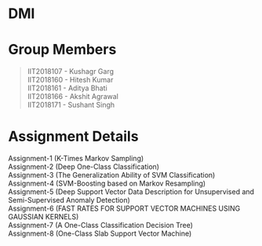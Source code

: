 # **DMI**

# Group Members

> IIT2018107 - Kushagr Garg \
> IIT2018160 - Hitesh Kumar \
> IIT2018161 - Aditya Bhati \
> IIT2018166 - Akshit Agrawal \
> IIT2018171 - Sushant Singh

# Assignment Details

Assignment-1 (K-Times Markov Sampling) <br/>
Assignment-2 (Deep One-Class Classification) <br/>
Assignment-3 (The Generalization Ability of SVM Classification) <br/>
Assignment-4 (SVM-Boosting based on Markov Resampling) <br/>
Assignment-5 (Deep Support Vector Data Description for Unsupervised and Semi-Supervised Anomaly Detection) <br/>
Assignment-6 (FAST RATES FOR SUPPORT VECTOR MACHINES USING GAUSSIAN KERNELS) <br/>
Assignment-7 (A One-Class Classification Decision Tree) <br/>
Assignment-8 (One-Class Slab Support Vector Machine) <br/>
